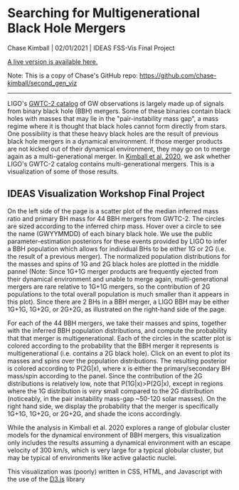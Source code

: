 # Searching for Multigenerational Black Hole Mergers

Chase Kimball | 02/01/2021 | IDEAS FSS-Vis Final Project

[A live version is available here.](https://ageller.github.io/IDEAS_FSS-Vis/FinalStudentProjects/2021winter/ChaseKimball/index.html)

Note: This is a copy of Chase's GitHub repo: https://github.com/chase-kimball/second_gen_viz
____________________________________________________________________


LIGO's [GWTC-2 catalog](https://arxiv.org/abs/2010.14527) of GW observations is largely made up of signals from binary black hole (BBH) mergers. Some of these binaries contain black holes with masses that may lie in the "pair-instability mass gap", a mass regime where it is thought that black holes cannot form directly from stars. One possibility is that these heavy black holes are the result of previous black hole mergers in a dynamical environment. If those merger products are not kicked out of their dynamical environment, they may go on to merge again as a multi-generational merger. In [Kimball et al. 2020](https://arxiv.org/abs/2011.05332), we ask whether LIGO's GWTC-2 catalog contains multi-generational mergers. This is a visualization of some of those results.

## IDEAS Visualization Workshop Final Project

On the left side of the page is a scatter plot of the median inferred mass ratio and primary BH mass for 44 BBH mergers from GWTC-2. The circles are sized according to the inferred chirp mass. Hover over a circle to see the name (GWYYMMDD) of each binary black hole. We use the public parameter-estimation posteriors for these events provided by LIGO to infer a BBH population which allows for individual BHs to be either 1G or 2G (i.e. the result of a previous merger). The normalized population distributions for the masses and spins of 1G and 2G black holes are plotted in the middle pannel (Note: Since 1G+1G merger products are frequently ejected from their dynamical environment and unable to merge again, multi-generational mergers are rare relative to 1G+1G mergers, so the contribution of 2G populations to the total overall population is much smaller than it appears in this plot). Since there are 2 BHs in a BBH merger, a LIGO BBH may be either 1G+1G, 1G+2G, or 2G+2G, as illustrated on the right-hand side of the page. 

For each of the 44 BBH mergers, we take their masses and spins, together with the inferred BBH population distributions, and compute the probability that that merger is multigenerational. Each of the circles in the scatter plot is colored according to the probability that the BBH merger it represents is multigenerational (i.e. contains a 2G black hole). Click on an event to plot its masses and spins over the population distributions. The resulting posterior is colored according to P(2G|x), where x is either the primary/secondary BH mass/spin according to the panel. Since the contribution of the 2G distributions is relatively low, note that P(1G|x)>P(2G|x), except in regions where the 1G distribution is *very* small compared to the 2G distribution (noticeably, in the pair instability mass-gap ~50-120 solar masses). On the right hand side, we display the probability that the merger is specifically 1G+1G, 1G+2G, or 2G+2G, and shade the icons accordingly.

While the analysis in Kimball et al. 2020 explores a range of globular cluster models for the dynamical environment of BBH mergers, this visualization only includes the results assuming a dynamical environment with an escape velocity of 300 km/s, which is very large for a typical globular cluster, but may be typical of environments like active galactic nuclei.

This visualization was (poorly) written in CSS, HTML, and Javascript with the use of the [D3.js](https://d3js.org/) library
